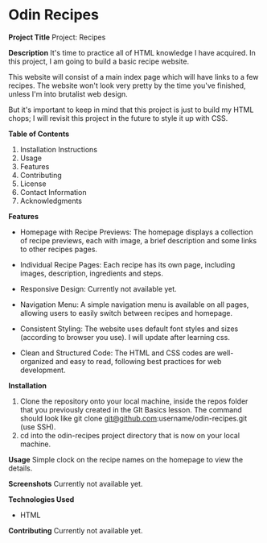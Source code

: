 # Odin Recipes

**Project Title**
Project: Recipes

**Description**
It's time to practice all of HTML knowledge I have acquired. In this project, I am going to build a basic recipe website.

This website will consist of a main index page which will have links to a few recipes. The website won't look very pretty by the time you've finished, unless I'm into brutalist web design.

But it's important to keep in mind that this project is just to build my HTML chops; I will revisit this project in the future to style it up with CSS.

**Table of Contents**
1. Installation Instructions
2. Usage
3. Features
4. Contributing
5. License
6. Contact Information
7. Acknowledgments

**Features**
* Homepage with Recipe Previews:
The homepage displays a collection of recipe previews, each with image, a brief description and some links to other recipes pages.

* Individual Recipe Pages:
Each recipe has its own page, including images, description, ingredients and steps.

* Responsive Design:
Currently not available yet.

* Navigation Menu:
A simple navigation menu is available on all pages, allowing users to easily switch between recipes and homepage.

* Consistent Styling:
The website uses default font styles and sizes (according to browser you use). I will update after learning css.

* Clean and Structured Code:
The HTML and CSS codes are well-organized and easy to read, following best practices for web development.

**Installation**
1. Clone the repository onto your local machine, inside the repos folder that you previously created in the GIt Basics lesson. The command should look like git clone git@github.com:username/odin-recipes.git (use SSH).
2. cd into the odin-recipes project directory that is now on your local machine.

**Usage**
Simple clock on the recipe names on the homepage to view the details.

**Screenshots**
Currently not available yet.

**Technologies Used**
* HTML

**Contributing**
Currently not available yet.
